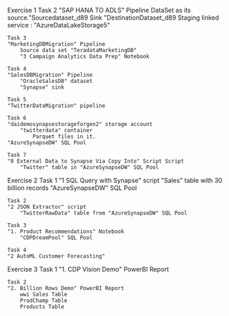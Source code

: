 Exercise 1 
	Task 2
	"SAP HANA TO ADLS" Pipeline
		DataSet as its source."Sourcedataset_d89
		Sink "DestinationDataset_d89
		Staging linked service : "AzureDataLakeStorage5"
		
	Task 3
	"MarketingDBMigration" Pipeline
		Source data set "TeradataMarketingDB"
		"3 Campaign Analytics Data Prep" Notebook
	
	Task 4
	"SalesDBMigration" Pipeline
		"OracleSalesDB" dataset
		"Synapse" sink
		
	Task 5
	"TwitterDataMigration" pipeline
	
	Task 6
	"daidemosynapsestorageforgen2" storage account
		"twitterdata" container
			Parquet files in it.
	"AzureSynapseDW" SQL Pool
	
	Task 7
	"8 External Data to Synapse Via Copy Into" Script Script
		"Twitter" table in "AzureSynapseDW" SQL Pool
	
Exercise 2
	Task 1
	"1 SQL Query with Synapse" script
		"Sales" table with 30 billion records "AzureSynapseDW" SQL Pool
		
	Task 2
    "2 JSON Extractor" script
        "TwitterRawData" table from "AzureSynapseDW" SQL Pool

    Task 3
    "1. Product Recommendations" Notebook
        "CDPDreamPool" SQL Pool

    Task 4
    "2 AutoML Customer Forecasting"

Exercise 3
    Task 1
    "1. CDP Vision Demo" PowerBI Report

    Task 2
    "2. Billion Rows Demo" PowerBI Report
        wwi Sales Table
        ProdChamp Table
        Products Table